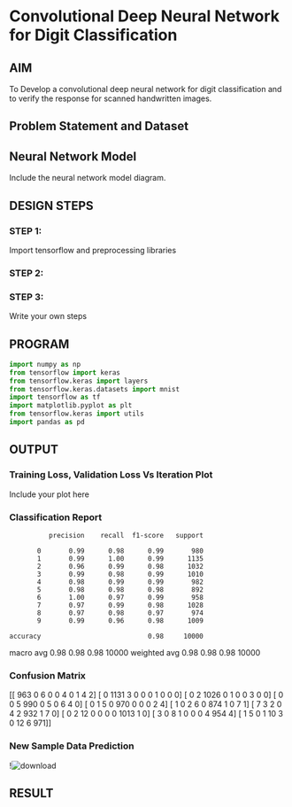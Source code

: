 # Convolutional Deep Neural Network for Digit Classification

## AIM

To Develop a convolutional deep neural network for digit classification and to verify the response for scanned handwritten images.

## Problem Statement and Dataset

## Neural Network Model

Include the neural network model diagram.

## DESIGN STEPS

### STEP 1:
Import tensorflow and preprocessing libraries


### STEP 2:

### STEP 3:

Write your own steps

## PROGRAM
```python
import numpy as np
from tensorflow import keras
from tensorflow.keras import layers
from tensorflow.keras.datasets import mnist
import tensorflow as tf
import matplotlib.pyplot as plt
from tensorflow.keras import utils
import pandas as pd

```
## OUTPUT

### Training Loss, Validation Loss Vs Iteration Plot

Include your plot here

### Classification Report

              precision    recall  f1-score   support

           0       0.99      0.98      0.99       980
           1       0.99      1.00      0.99      1135
           2       0.96      0.99      0.98      1032
           3       0.99      0.98      0.99      1010
           4       0.98      0.99      0.99       982
           5       0.98      0.98      0.98       892
           6       1.00      0.97      0.99       958
           7       0.97      0.99      0.98      1028
           8       0.97      0.98      0.97       974
           9       0.99      0.96      0.98      1009

    accuracy                           0.98     10000
   macro avg       0.98      0.98      0.98     10000
weighted avg       0.98      0.98      0.98     10000

### Confusion Matrix

[[ 963    0    6    0    0    4    0    1    4    2]
 [   0 1131    3    0    0    0    1    0    0    0]
 [   0    2 1026    0    1    0    0    3    0    0]
 [   0    0    5  990    0    5    0    6    4    0]
 [   0    1    5    0  970    0    0    0    2    4]
 [   1    0    2    6    0  874    1    0    7    1]
 [   7    3    2    0    4    2  932    1    7    0]
 [   0    2   12    0    0    0    0 1013    1    0]
 [   3    0    8    1    0    0    0    4  954    4]
 [   1    5    0    1   10    3    0   12    6  971]]

### New Sample Data Prediction

!![download](https://user-images.githubusercontent.com/105230321/192107312-eeb33d71-4378-4ae1-ac5d-fde7f5692692.png)


## RESULT
